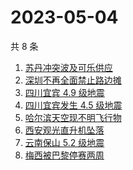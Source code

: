 # 2023-05-04

共 8 条

<!-- BEGIN -->
<!-- 最后更新时间 Thu May 04 2023 17:07:08 GMT+0800 (China Standard Time) -->

1. [苏丹冲突波及可乐供应](https://www.zhihu.com/search?q=%E8%8B%8F%E4%B8%B9%E5%86%B2%E7%AA%81%E6%B3%A2%E5%8F%8A%E5%8F%AF%E4%B9%90%E4%BE%9B%E5%BA%94)
1. [深圳不再全面禁止路边摊](https://www.zhihu.com/search?q=%E6%B7%B1%E5%9C%B3%E4%B8%8D%E5%86%8D%E5%85%A8%E9%9D%A2%E7%A6%81%E6%AD%A2%E8%B7%AF%E8%BE%B9%E6%91%8A)
1. [四川宜宾 4.9 级地震](https://www.zhihu.com/search?q=%E5%9B%9B%E5%B7%9D%E5%AE%9C%E5%AE%BE%204.9%20%E7%BA%A7%E5%9C%B0%E9%9C%87)
1. [四川宜宾发生 4.5 级地震](https://www.zhihu.com/search?q=%E5%9B%9B%E5%B7%9D%E5%AE%9C%E5%AE%BE%E5%8F%91%E7%94%9F%204.5%20%E7%BA%A7%E5%9C%B0%E9%9C%87)
1. [哈尔滨天空现不明飞行物](https://www.zhihu.com/search?q=%E5%93%88%E5%B0%94%E6%BB%A8%E5%A4%A9%E7%A9%BA%E7%8E%B0%E4%B8%8D%E6%98%8E%E9%A3%9E%E8%A1%8C%E7%89%A9)
1. [西安观光直升机坠落](https://www.zhihu.com/search?q=%E8%A5%BF%E5%AE%89%E8%A7%82%E5%85%89%E7%9B%B4%E5%8D%87%E6%9C%BA%E5%9D%A0%E8%90%BD)
1. [云南保山 5.2 级地震](https://www.zhihu.com/search?q=%E4%BA%91%E5%8D%97%E4%BF%9D%E5%B1%B1%205.2%20%E7%BA%A7%E5%9C%B0%E9%9C%87)
1. [梅西被巴黎停赛两周](https://www.zhihu.com/search?q=%E6%A2%85%E8%A5%BF%E8%A2%AB%E5%B7%B4%E9%BB%8E%E5%81%9C%E8%B5%9B%E4%B8%A4%E5%91%A8)

<!-- END -->
